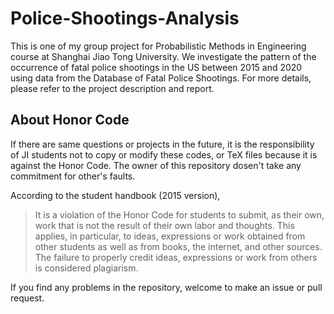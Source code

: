 # Police-Shootings-Analysis

This is one of my group project for Probabilistic Methods in Engineering course at Shanghai Jiao Tong University. We investigate the pattern of the occurrence of fatal police shootings in the US between 2015 and 2020 using data from the Database of Fatal Police Shootings. For more details, please refer to the project description and report.

## About Honor Code
If there are same questions or projects in the future, it is the responsibility of JI students not to copy or modify these codes, or TeX files because it is against the Honor Code. The owner of this repository dosen't take any commitment for other's faults.

According to the student handbook (2015 version),
> It is a violation of the Honor Code for students to submit, as their own, work that is not the result of their own labor and thoughts. This applies, in particular, to ideas, expressions or work obtained from other students as well as from books, the internet, and other sources. The failure to properly credit ideas, expressions or work from others is considered plagiarism.


If you find any problems in the repository, welcome to make an issue or pull request.
